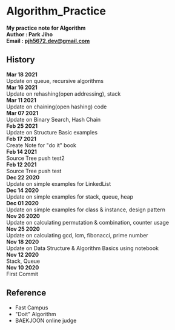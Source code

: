 # Algorithm_Practice   

**My practice note for Algorithm**  
**Author : Park Jiho**  
**Email : pjh5672.dev@gmail.com**   

## History  
**Mar 18 2021**   
Update on queue, recursive algorithms    
**Mar 16 2021**   
Update on rehashing(open addressing), stack    
**Mar 11 2021**   
Update on chaining(open hashing) code     
**Mar 07 2021**   
Update on Binary Search, Hash Chain    
**Feb 25 2021**  
Update on Structure Basic examples   
**Feb 17 2021**  
Create Note for "do it" book  
**Feb 14 2021**  
Source Tree push test2  
**Feb 12 2021**  
Source Tree push test  
**Dec 22 2020**  
Update on simple examples for LinkedList  
**Dec 14 2020**  
Update on simple examples for stack, queue, heap  
**Dec 01 2020**  
Update on simple examples for class & instance, design pattern   
**Nov 26 2020**  
Update on calculating permutation & combination, counter usage   
**Nov 25 2020**  
Update on calculating gcd, lcm, fibonacci, prime number   
**Nov 18 2020**  
Update on Data Structure & Algorithm Basics using notebook     
**Nov 12 2020**  
Stack, Queue      
**Nov 10 2020**  
First Commit    


## Reference   
 - Fast Campus   
 - "Doit" Algorithm     
 - BAEKJOON online judge   